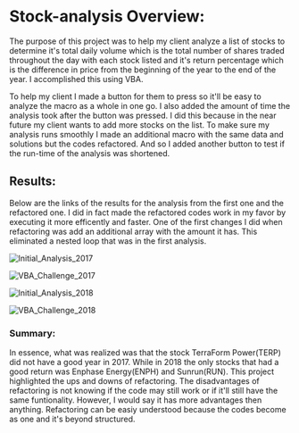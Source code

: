 # Stock-analysis Overview:

The purpose of this project was to help my client analyze a list of stocks to determine it's total daily volume which is the total number of shares traded throughout the day with each stock listed and it's return percentage which is the difference in price from the beginning of the year to the end of the year. I accomplished this using VBA.

To help my client I made a button for them to press so it'll be easy to analyze the macro as a whole in one go. I also added the amount of time the analysis took after the button was pressed. I did this because in the near future my client wants to add more stocks on the list. To make sure my analysis runs smoothly I made an additional macro with the same data and solutions but the codes refactored. And so I added another button to test if the run-time of the analysis was shortened.

## Results:

Below are the links of the results for the analysis from the first one and the refactored one. I did in fact made the refactored codes work in my favor by executing it more efficently and faster. One of the first changes I did when refactoring was add an additional array with the amount it has. This eliminated a nested loop that was in the first analysis.

![Initial_Analysis_2017](path/to/Initial_Analysis_2017.png)

![VBA_Challenge_2017](path/to/VBA_Challenge_2017.png)

![Initial_Analysis_2018](path/to/Initial_Analysis_2018.png)

![VBA_Challenge_2018](path/to/VBA_Challenge_2018.png)

### Summary:

In essence, what was realized was that the stock TerraForm Power(TERP) did not have a good year in 2017. While in 2018 the only stocks that had a good return was Enphase Energy(ENPH) and Sunrun(RUN). This project highlighted the ups and downs of refactoring. The disadvantages of refactoring is not knowing if the code may still work or if it'll still have the same funtionality. However, I would say it has more advantages then anything. Refactoring can be easiy understood because the codes become as one and it's beyond structured.
